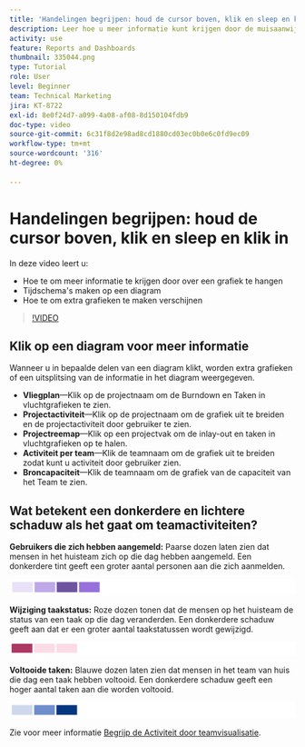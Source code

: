 ```yaml
---
title: 'Handelingen begrijpen: houd de cursor boven, klik en sleep en klik in'
description: Leer hoe u meer informatie kunt krijgen door de muisaanwijzer boven een diagram te plaatsen, een tijdframe op een diagram te maken en extra grafieken weer te geven, allemaal in [!UICONTROL Enhanced Analytics].
activity: use
feature: Reports and Dashboards
thumbnail: 335044.png
type: Tutorial
role: User
level: Beginner
team: Technical Marketing
jira: KT-8722
exl-id: 8e0f24d7-a099-4a08-af08-8d150104fdb9
doc-type: video
source-git-commit: 6c31f8d2e98ad8cd1880cd03ec0b0e6c0fd9ec09
workflow-type: tm+mt
source-wordcount: '316'
ht-degree: 0%

---
```


# Handelingen begrijpen: houd de cursor boven, klik en sleep en klik in

In deze video leert u:

* Hoe te om meer informatie te krijgen door over een grafiek te hangen
* Tijdschema&#39;s maken op een diagram
* Hoe te om extra grafieken te maken verschijnen

>[!VIDEO](https://video.tv.adobe.com/v/335044/?quality=12&learn=on)

## Klik op een diagram voor meer informatie

Wanneer u in bepaalde delen van een diagram klikt, worden extra grafieken of een uitsplitsing van de informatie in het diagram weergegeven.

* **Vliegplan**—Klik op de projectnaam om de Burndown en Taken in vluchtgrafieken te zien.
* **Projectactiviteit**—Klik op de projectnaam om de grafiek uit te breiden en de projectactiviteit door gebruiker te zien.
* **Projectreemap**—Klik op een projectvak om de inlay-out en taken in vluchtgrafieken op te halen.
* **Activiteit per team**—Klik de teamnaam om de grafiek uit te breiden zodat kunt u activiteit door gebruiker zien.
* **Broncapaciteit**—Klik de teamnaam om de grafiek van de capaciteit van het Team te zien.

## Wat betekent een donkerdere en lichtere schaduw als het gaat om teamactiviteiten?

**Gebruikers die zich hebben aangemeld:** Paarse dozen laten zien dat mensen in het huisteam zich op die dag hebben aangemeld. Een donkerdere tint geeft een groter aantal personen aan die zich aanmelden.

![Een afbeelding van paarse schaduwen](assets/purple-shaded-boxes.png)

**Wijziging taakstatus:** Roze dozen tonen dat de mensen op het huisteam de status van een taak op die dag veranderden. Een donkerdere schaduw geeft aan dat er een groter aantal taakstatussen wordt gewijzigd.

![Een afbeelding van roze gearceerde vakken](assets/pink-shaded-boxes.png)

**Voltooide taken:** Blauwe dozen laten zien dat mensen in het team van huis die dag een taak hebben voltooid. Een donkerdere schaduw geeft een hoger aantal taken aan die worden voltooid.

![Een afbeelding van blauw gearceerde vakken](assets/blue-shaded-boxes.png)

Zie voor meer informatie [Begrijp de Activiteit door teamvisualisatie](https://experienceleague.adobe.com/docs/workfront/using/reporting/enhanced-analytics/activity-by-team-overview.html?lang=en).
